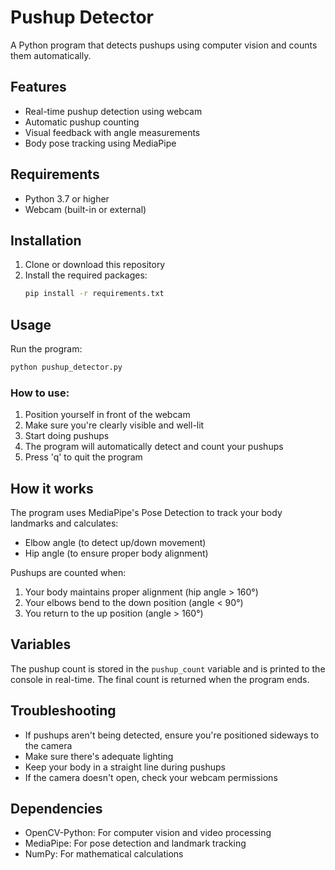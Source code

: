 # Pushup Detector

A Python program that detects pushups using computer vision and counts them automatically.

## Features

- Real-time pushup detection using webcam
- Automatic pushup counting
- Visual feedback with angle measurements
- Body pose tracking using MediaPipe

## Requirements

- Python 3.7 or higher
- Webcam (built-in or external)

## Installation

1. Clone or download this repository
2. Install the required packages:
   ```bash
   pip install -r requirements.txt
   ```

## Usage

Run the program:
```bash
python pushup_detector.py
```

### How to use:

1. Position yourself in front of the webcam
2. Make sure you're clearly visible and well-lit
3. Start doing pushups
4. The program will automatically detect and count your pushups
5. Press 'q' to quit the program

## How it works

The program uses MediaPipe's Pose Detection to track your body landmarks and calculates:
- Elbow angle (to detect up/down movement)
- Hip angle (to ensure proper body alignment)

Pushups are counted when:
1. Your body maintains proper alignment (hip angle > 160°)
2. Your elbows bend to the down position (angle < 90°)
3. You return to the up position (angle > 160°)

## Variables

The pushup count is stored in the `pushup_count` variable and is printed to the console in real-time. The final count is returned when the program ends.

## Troubleshooting

- If pushups aren't being detected, ensure you're positioned sideways to the camera
- Make sure there's adequate lighting
- Keep your body in a straight line during pushups
- If the camera doesn't open, check your webcam permissions

## Dependencies

- OpenCV-Python: For computer vision and video processing
- MediaPipe: For pose detection and landmark tracking
- NumPy: For mathematical calculations
